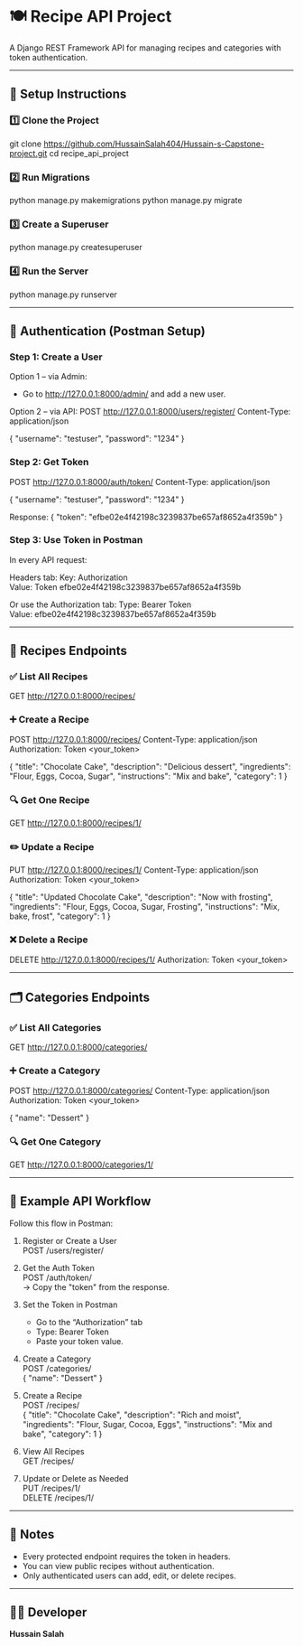 # 🍽️ Recipe API Project

A Django REST Framework API for managing recipes and categories with token authentication.

---

## 🚀 Setup Instructions

### 1️⃣ Clone the Project
git clone https://github.com/HussainSalah404/Hussain-s-Capstone-project.git
cd recipe_api_project

### 2️⃣ Run Migrations
python manage.py makemigrations
python manage.py migrate

### 3️⃣ Create a Superuser
python manage.py createsuperuser

### 4️⃣ Run the Server
python manage.py runserver

---

## 🔑 Authentication (Postman Setup)

### Step 1: Create a User
Option 1 – via Admin:
- Go to http://127.0.0.1:8000/admin/ and add a new user.

Option 2 – via API:
POST http://127.0.0.1:8000/users/register/
Content-Type: application/json

{
  "username": "testuser",
  "password": "1234"
}

### Step 2: Get Token
POST http://127.0.0.1:8000/auth/token/
Content-Type: application/json

{
  "username": "testuser",
  "password": "1234"
}

Response:
{
  "token": "efbe02e4f42198c3239837be657af8652a4f359b"
}

### Step 3: Use Token in Postman
In every API request:

Headers tab:
Key: Authorization  
Value: Token efbe02e4f42198c3239837be657af8652a4f359b

Or use the Authorization tab:
Type: Bearer Token  
Value: efbe02e4f42198c3239837be657af8652a4f359b

---

## 🍴 Recipes Endpoints

### ✅ List All Recipes
GET http://127.0.0.1:8000/recipes/

### ➕ Create a Recipe
POST http://127.0.0.1:8000/recipes/
Content-Type: application/json
Authorization: Token <your_token>

{
  "title": "Chocolate Cake",
  "description": "Delicious dessert",
  "ingredients": "Flour, Eggs, Cocoa, Sugar",
  "instructions": "Mix and bake",
  "category": 1
}

### 🔍 Get One Recipe
GET http://127.0.0.1:8000/recipes/1/

### ✏️ Update a Recipe
PUT http://127.0.0.1:8000/recipes/1/
Content-Type: application/json
Authorization: Token <your_token>

{
  "title": "Updated Chocolate Cake",
  "description": "Now with frosting",
  "ingredients": "Flour, Eggs, Cocoa, Sugar, Frosting",
  "instructions": "Mix, bake, frost",
  "category": 1
}

### ❌ Delete a Recipe
DELETE http://127.0.0.1:8000/recipes/1/
Authorization: Token <your_token>

---

## 🗂️ Categories Endpoints

### ✅ List All Categories
GET http://127.0.0.1:8000/categories/

### ➕ Create a Category
POST http://127.0.0.1:8000/categories/
Content-Type: application/json
Authorization: Token <your_token>

{
  "name": "Dessert"
}

### 🔍 Get One Category
GET http://127.0.0.1:8000/categories/1/

---

## 🧩 Example API Workflow

Follow this flow in Postman:

1. Register or Create a User  
   POST /users/register/

2. Get the Auth Token  
   POST /auth/token/  
   → Copy the "token" from the response.

3. Set the Token in Postman  
   - Go to the “Authorization” tab  
   - Type: Bearer Token  
   - Paste your token value.

4. Create a Category  
   POST /categories/  
   {
     "name": "Dessert"
   }

5. Create a Recipe  
   POST /recipes/  
   {
     "title": "Chocolate Cake",
     "description": "Rich and moist",
     "ingredients": "Flour, Sugar, Cocoa, Eggs",
     "instructions": "Mix and bake",
     "category": 1
   }

6. View All Recipes  
   GET /recipes/

7. Update or Delete as Needed  
   PUT /recipes/1/  
   DELETE /recipes/1/

---

## 🧰 Notes

- Every protected endpoint requires the token in headers.
- You can view public recipes without authentication.
- Only authenticated users can add, edit, or delete recipes.

---

## 🧑‍💻 Developer
**Hussain Salah**
